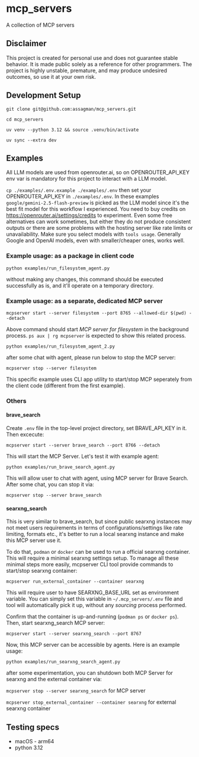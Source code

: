 # mcp_servers
A collection of MCP servers

## Disclaimer

This project is created for personal use and does not guarantee stable behavior. It is made public
solely as a reference for other programmers. The project is highly unstable, premature, and may produce
undesired outcomes, so use it at your own risk.

## Development Setup

`git clone git@github.com:assagman/mcp_servers.git`

`cd mcp_servers`

`uv venv --python 3.12 && source .venv/bin/activate`

`uv sync --extra dev`

## Examples

All LLM models are used from openrouter.ai, so on OPENROUTER_API_KEY
env var is mandatory for this project to interact with a LLM model.

`cp ./examples/.env.example ./examples/.env` then
set your OPENROUTER_API_KEY in `./examples/.env`. In these examples
`google/gemini-2.5-flash-preview` is picked as the LLM model since it's
the best fit model for this workflow I experienced. You need to buy
credits on https://openrouter.ai/settings/credits to experiment. Even
some free alternatives can work sometimes, but either they do not produce consistent
outputs or there are some problems with the hosting server like rate limits or unavailability.
Make sure you select models with `tools usage`. Generally Google and OpenAI models, even
with smaller/cheaper ones, works well.

### Example usage: as a package in client code

`python examples/run_filesystem_agent.py`

without making any changes, this command should be executed successfully as is, and it'll
operate on a temporary directory.

### Example usage: as a separate, dedicated MCP server

`mcpserver start --server filesystem --port 8765 --allowed-dir $(pwd) --detach`

Above command should start _MCP server for filesystem_ in the background process. `ps aux | rg mcpserver`
is expected to show this related process.

`python examples/run_filesystem_agent_2.py`

after some chat with agent, please run below to stop the MCP server:

`mcpserver stop --server filesystem`

This specific example uses CLI app utility to start/stop MCP seperately from the client code
(different from the first example).

### Others

#### brave_search

Create `.env` file in the top-level project directory, set BRAVE_API_KEY in it. Then excecute:

`mcpserver start --server brave_search --port 8766 --detach`

This will start the MCP Server. Let's test it with example agent:

`python examples/run_brave_search_agent.py`

This will allow user to chat with agent, using MCP server for Brave Search. After some chat,
you can stop it via:

`mcpserver stop --server brave_search`

#### searxng_search

This is very similar to brave_search, but since public searxng instances may not meet users requirements
in terms of configurations/settings like rate limiting, formats etc., it's better to run a local searxng instance
and make this MCP server use it.

To do that, `podman` or `docker` can be used to run a official searxng container. This will require a minimal searxng settings setup.
To manage all these minimal steps more easily, mcpserver CLI tool provide commands to start/stop searxng container:

`mcpserver run_external_container --container searxng`

This will require user to have SEARXNG_BASE_URL set as environment variable. You can simply set this variable in
`~/.mcp_servers/.env` file and tool will automatically pick it up, without any _sourcing_ process performed.

Confirm that the container is up-and-running (`podman ps` or `docker ps`). Then, start searxng_search MCP server:

`mcpserver start --server searxng_search --port 8767`

Now, this MCP server can be accessible by agents. Here is an example usage:

`python examples/run_searxng_search_agent.py`

after some experimentation, you can shutdown both MCP Server for searxng and the external container via:

`mcpserver stop --server searxng_search` for MCP server

`mcpserver stop_external_container --container searxng` for external searxng container


## Testing specs

- macOS - arm64
- python 3.12

